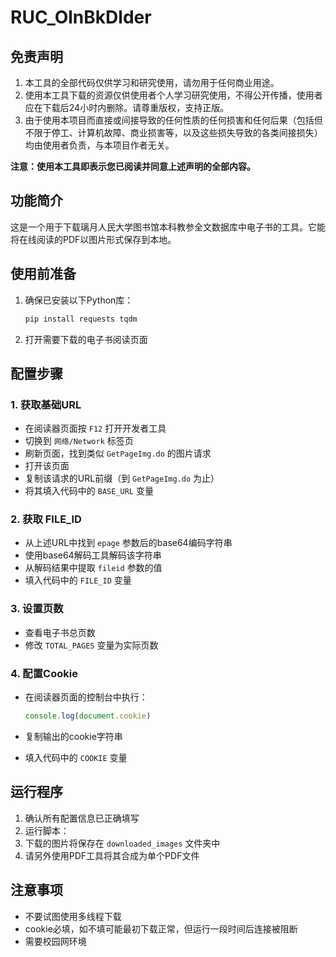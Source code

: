 # RUC_OlnBkDlder

## 免责声明

1. 本工具的全部代码仅供学习和研究使用，请勿用于任何商业用途。
2. 使用本工具下载的资源仅供使用者个人学习研究使用，不得公开传播，使用者应在下载后24小时内删除。请尊重版权，支持正版。
3. 由于使用本项目而直接或间接导致的任何性质的任何损害和任何后果（包括但不限于停工、计算机故障、商业损害等，以及这些损失导致的各类间接损失）均由使用者负责，与本项目作者无关。

**注意：使用本工具即表示您已阅读并同意上述声明的全部内容。**

## 功能简介

这是一个用于下载璃月人民大学图书馆本科教参全文数据库中电子书的工具。它能将在线阅读的PDF以图片形式保存到本地。

## 使用前准备

1. 确保已安装以下Python库：

   ```bash
   pip install requests tqdm
   ```

2. 打开需要下载的电子书阅读页面

## 配置步骤

### 1. 获取基础URL

- 在阅读器页面按 `F12` 打开开发者工具
- 切换到 `网络/Network` 标签页
- 刷新页面，找到类似 `GetPageImg.do` 的图片请求
- 打开该页面
- 复制该请求的URL前缀（到 `GetPageImg.do` 为止）
- 将其填入代码中的 `BASE_URL` 变量

### 2. 获取 FILE_ID

- 从上述URL中找到 `epage` 参数后的base64编码字符串
- 使用base64解码工具解码该字符串
- 从解码结果中提取 `fileid` 参数的值
- 填入代码中的 `FILE_ID` 变量

### 3. 设置页数

- 查看电子书总页数
- 修改 `TOTAL_PAGES` 变量为实际页数

### 4. 配置Cookie

- 在阅读器页面的控制台中执行：

  ```javascript
  console.log(document.cookie)
  ```

- 复制输出的cookie字符串

- 填入代码中的 `COOKIE` 变量

## 运行程序

1. 确认所有配置信息已正确填写
2. 运行脚本：
3. 下载的图片将保存在 `downloaded_images` 文件夹中
4. 请另外使用PDF工具将其合成为单个PDF文件

## 注意事项

- 不要试图使用多线程下载
- cookie必填，如不填可能最初下载正常，但运行一段时间后连接被阻断
- 需要校园网环境

